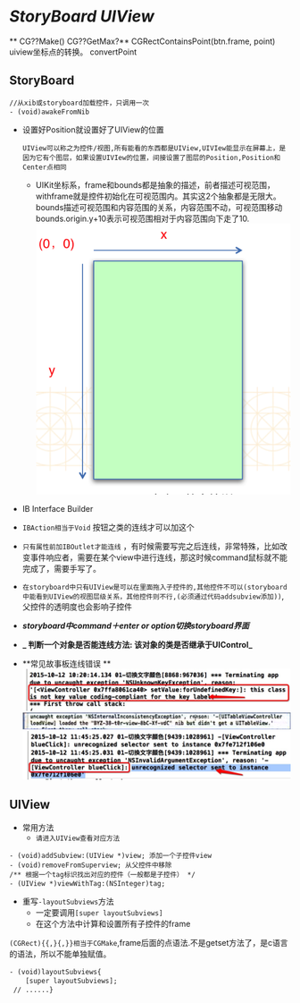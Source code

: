 # _**StoryBoard UIView**_

** CG??Make() CG??GetMax?** CGRectContainsPoint(btn.frame, point)
uiview坐标点的转换。
 convertPoint

## StoryBoard
```
//从xib或storyboard加载控件，只调用一次
- (void)awakeFromNib
```
- 设置好Position就设置好了UIView的位置

  `UIView可以称之为控件/视图,所有能看的东西都是UIView,UIVIew能显示在屏幕上，是因为它有个图层，如果设置UIVIew的位置，间接设置了图层的Position,Position和Center点相同`
  - UIKit坐标系，frame和bounds都是抽象的描述，前者描述可视范围，withframe就是控件初始化在可视范围内。其实这2个抽象都是无限大。bounds描述可视范围和内容范围的关系，内容范围不动，可视范围移动bounds.origin.y+10表示可视范围相对于内容范围向下走了10.
     ![](assets/UIKit坐标系.png)
    
- IB Interface Builder

 - `IBAction相当于Void` 按钮之类的连线才可以加这个

 - `只有属性前加IBOutlet才能连线` ，有时候需要写完之后连线，非常特殊，比如改变事件响应者，需要在某个view中进行连线，那这时候command鼠标就不能完成了，需要手写了。


- `在storyboard中只有UIView是可以在里面拖入子控件的,其他控件不可以(storyboard中能看到UIView的视图层级关系，其他控件则不行,(必须通过代码addsubview添加))`,父控件的透明度也会影响子控件

 - **_storyboard中command＋enter or option切换storyboard界面_**
 - **_ 判断一个对象是否能连线方法: 该对象的类是否继承于UIControl_**

 - **常见故事板连线错误
**    
    ![](assets/storyboard_error1.png)
     ![](assets/故事板选错控制器.png)
    ![](assets/storyboard_error2.png)

## UIView
- 常用方法
  - `请进入UIView查看对应方法`

```obj
- (void)addSubview:(UIView *)view; 添加一个子控件view
- (void)removeFromSuperview; 从父控件中移除
/** 根据一个tag标识找出对应的控件（一般都是子控件） */
- (UIView *)viewWithTag:(NSInteger)tag; 
```
- 重写`-layoutSubviews`方法
  - 一定要调用`[super layoutSubviews]`
  - 在这个方法中计算和设置所有子控件的frame

`(CGRect){{,}{,}}相当于CGMake`,frame后面的点语法.不是getset方法了，是c语言的语法，所以不能单独赋值。


```
- (void)layoutSubviews{
    [super layoutSubviews];
 // ......}

```

